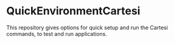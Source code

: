 # QuickEnvironmentCartesi
This repository gives options for quick setup and run the Cartesi commands, to test and run applications. 
